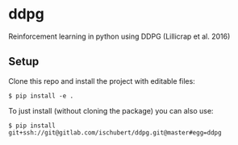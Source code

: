 # ddpg

Reinforcement learning in python using DDPG (Lillicrap et al. 2016)

## Setup
Clone this repo and install the project with editable files:
```
$ pip install -e .
```
To just install (without cloning the package) you can also use:
```
$ pip install git+ssh://git@gitlab.com/ischubert/ddpg.git@master#egg=ddpg
```
